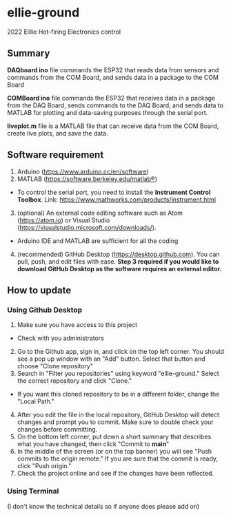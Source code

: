# ellie-ground
2022 Eillie Hot-firing Electronics control

## Summary
**DAQboard ino** file commands the ESP32 that reads data from sensors and commands from the COM Board, and sends data in a package to the COM Board

**COMBoard ino** file commands the ESP32 that receives data in a package from the DAQ  Board, sends commands to the DAQ Board, and sends data to MATLAB for plotting and data-saving purposes through the serial port.

**liveplot.m** file is a MATLAB file that can receive data from the COM Board, create live plots, and save the data.

## Software requirement
1. Arduino (https://www.arduino.cc/en/software)
2. MATLAB (https://software.berkeley.edu/matlab®)
  - To control the serial port, you need to install the **Instrument Control Toolbox**. Link: https://www.mathworks.com/products/instrument.html
3. (optional) An external code editing software such as Atom (https://atom.io) or Visual Studio (https://visualstudio.microsoft.com/downloads/).
  - Arduino IDE and MATLAB are sufficient for all the coding
4. (recommended) GitHub Desktop (https://desktop.github.com). You can pull, push, and edit files with ease. **Step 3 required if you would like to download GitHub Desktop as the software requires an external editor.**

## How to update
### Using Github Desktop
1. Make sure you have access to this project
  - Check with you administrators
2. Go to the Github app, sign in, and click on the top left corner. You should see a pop up window with an "Add" button. Select that button and choose "Clone repository"
3. Search in "Filter you repositories" using keyword "ellie-ground." Select the correct repository and click "Clone."
  - If you want this cloned repository to be in a different folder, change the "Local Path."
4. After you edit the file in the local repository, GitHub Desktop will detect changes and prompt you to commit. Make sure to double check your changes before committing.
5. On the bottom left corner, put down a short summary that describes what you have changed, then click "Commit to **main**"
6. In the middle of the screen (or on the top banner) you will see "Push commits to the origin remote." If you are sure that the commit is ready, click "Push origin."
6. Check the project online and see if the changes have been reflected.

### Using Terminal
(I don't know the technical details so if anyone does please add on)
